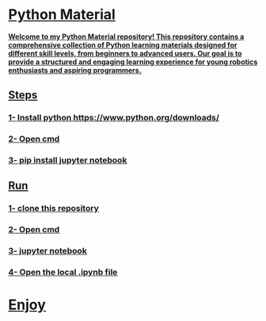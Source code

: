 # <b><u>Python Material

Welcome to my Python Material repository!
This repository contains a comprehensive collection of Python learning materials designed for different skill levels,
from beginners to advanced users. Our goal is to provide a structured and engaging learning experience for young robotics enthusiasts and aspiring programmers.
## <b><u>Steps
### 1- Install python https://www.python.org/downloads/
### 2- Open cmd
### 3- pip install jupyter notebook
## <b><u> Run
### 1- clone this repository 
### 2- Open cmd
### 3- jupyter notebook
### 4- Open the local .ipynb file
# <b><u>Enjoy
